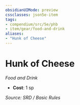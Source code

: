 ```yaml
---
obsidianUIMode: preview
cssclasses: json5e-item
tags:
- compendium/src/5e/phb
- item/gear/food-and-drink
aliases: 
- "Hunk of Cheese"
---
```

# Hunk of Cheese
*Food and Drink*  

- **Cost**: 1 sp

*Source: SRD / Basic Rules*